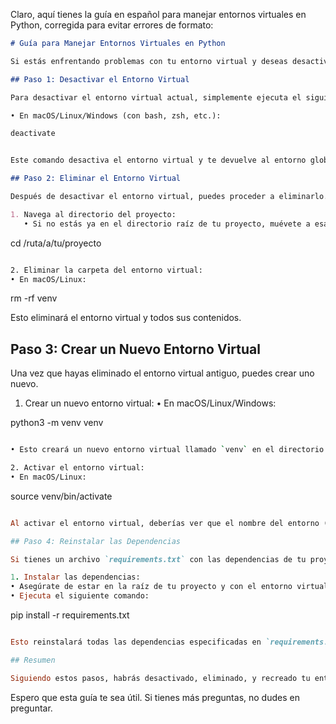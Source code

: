 Claro, aquí tienes la guía en español para manejar entornos virtuales en Python, corregida para evitar errores de formato:

```markdown
# Guía para Manejar Entornos Virtuales en Python

Si estás enfrentando problemas con tu entorno virtual y deseas desactivarlo, eliminarlo y luego crearlo de nuevo, puedes seguir estos pasos:

## Paso 1: Desactivar el Entorno Virtual

Para desactivar el entorno virtual actual, simplemente ejecuta el siguiente comando en la terminal:

• En macOS/Linux/Windows (con bash, zsh, etc.):
```

```python
deactivate
```

```md

Este comando desactiva el entorno virtual y te devuelve al entorno global de Python de tu sistema.

## Paso 2: Eliminar el Entorno Virtual

Después de desactivar el entorno virtual, puedes proceder a eliminarlo. Para hacer esto, simplemente elimina la carpeta donde está almacenado el entorno virtual. Por lo general, esta carpeta se llama `venv` o algo similar.

1. Navega al directorio del proyecto:
   • Si no estás ya en el directorio raíz de tu proyecto, muévete a esa ubicación:
```

cd /ruta/a/tu/proyecto

```sh

2. Eliminar la carpeta del entorno virtual:
• En macOS/Linux:
```

rm -rf venv


Esto eliminará el entorno virtual y todos sus contenidos.

## Paso 3: Crear un Nuevo Entorno Virtual

Una vez que hayas eliminado el entorno virtual antiguo, puedes crear uno nuevo.

1. Crear un nuevo entorno virtual:
• En macOS/Linux/Windows:

python3 -m venv venv

```sh

• Esto creará un nuevo entorno virtual llamado `venv` en el directorio actual.

2. Activar el entorno virtual:
• En macOS/Linux:
```

source venv/bin/activate

```rb

Al activar el entorno virtual, deberías ver que el nombre del entorno (por ejemplo, `venv`) aparece en la línea de comandos antes del cursor, indicando que estás trabajando dentro del entorno virtual.

## Paso 4: Reinstalar las Dependencias

Si tienes un archivo `requirements.txt` con las dependencias de tu proyecto, puedes reinstalarlas fácilmente en el nuevo entorno virtual.

1. Instalar las dependencias:
• Asegúrate de estar en la raíz de tu proyecto y con el entorno virtual activado.
• Ejecuta el siguiente comando:
```

pip install -r requirements.txt

```rb

Esto reinstalará todas las dependencias especificadas en `requirements.txt` en tu nuevo entorno virtual.

## Resumen

Siguiendo estos pasos, habrás desactivado, eliminado, y recreado tu entorno virtual. Después de recrearlo, reinstala las dependencias para asegurarte de que todo esté configurado correctamente para tu proyecto. Si aún enfrentas problemas, asegúrate de revisar las versiones de Python y las configuraciones del entorno virtual.
```

Espero que esta guía te sea útil. Si tienes más preguntas, no dudes en preguntar.
